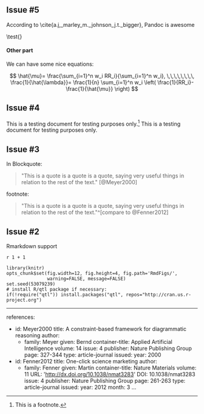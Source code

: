 ## Issue #5

According to \cite{a.j,_marley_m._johnson_j.t._bigger}, Pandoc is awesome

\test{}

#### Other part

We can have some nice equations:

$$
\hat{\mu}= \frac{\sum_{i=1}^n w_i RR_i}{\sum_{i=1}^n w_i}, \,\,\,\,\,\,\,\, \frac{1}{\hat{\lambda}}= \frac{1}{n} \sum_{i=1}^n w_i \left( \frac{1}{RR_i}-\frac{1}{\hat{\mu}} \right)
$$

## Issue #4

This is a testing document for testing purposes only.[^1] This is a testing document for testing purposes only.

[^1]: This is a footnote.

## Issue #3

In Blockquote:

> "This is a quote is a quote is a quote, saying very useful things in relation to the rest of the text." [@Meyer2000]

footnote:

> "This is a quote is a quote is a quote, saying very useful things in relation to the rest of the text."^[compare to  @Fenner2012]

## Issue #2

Rmarkdown support

`r 1 + 1`

```{r knitr_options, include=FALSE}
library(knitr)
opts_chunk$set(fig.width=12, fig.height=4, fig.path='RmdFigs/',
               warning=FALSE, message=FALSE)
set.seed(53079239)
# install R/qtl package if necessary:
if(!require("qtl")) install.packages("qtl", repos="http://cran.us.r-project.org")
```

---
references:
- id: Meyer2000
  title: A constraint-based framework for diagrammatic reasoning
  author:
  - family: Meyer
    given: Bernd
  container-title: Applied Artificial Intelligence
  volume: 14
  issue: 4
  publisher: Nature Publishing Group
  page: 327-344
  type: article-journal
  issued:
    year: 2000
- id: Fenner2012
  title: One-click science marketing
  author:
  - family: Fenner
    given: Martin
  container-title: Nature Materials
  volume: 11
  URL: 'http://dx.doi.org/10.1038/nmat3283'
  DOI: 10.1038/nmat3283
  issue: 4
  publisher: Nature Publishing Group
  page: 261-263
  type: article-journal
  issued:
    year: 2012
    month: 3
...
